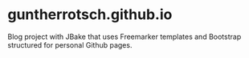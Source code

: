 # guntherrotsch.github.io

Blog project with JBake that uses Freemarker templates and Bootstrap structured
for personal Github pages.
